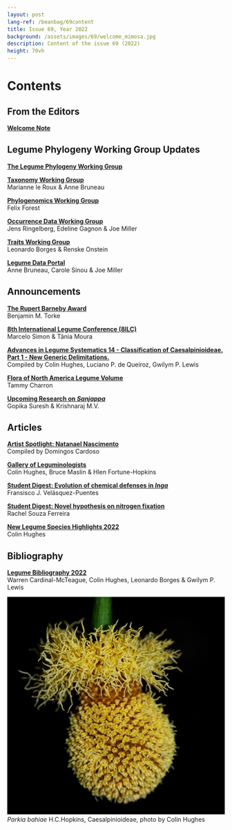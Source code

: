 ```yaml
---
layout: post
lang-ref: /beanbag/69content
title: Issue 69, Year 2022
background: /assets/images/69/welcome_mimosa.jpg
description: Content of the issue 69 (2022)
height: 70vh
---
```


# Contents


## From the Editors

**[Welcome Note](/beanbag/69/issue-69-welcome-note/)**

## Legume Phylogeny Working Group Updates

**[The Legume Phylogeny Working Group](/beanbag/69/issue-69-legume-phylogeny-working-group)**

**[Taxonomy Working Group](/beanbag/69/issue-69-taxonomy-working-group)**   
Marianne le Roux & Anne Bruneau  

**[Phylogenomics Working Group](/beanbag/69/issue-69-phylogenomics-working-group)**  
Felix Forest   

**[Occurrence Data Working Group](/beanbag/69/issue-69-occurrence-data-working-group)**  
Jens Ringelberg, Edeline Gagnon & Joe Miller  

**[Traits Working Group](/beanbag/69/issue-69-traits-working-group)**  
Leonardo Borges & Renske Onstein  

**[Legume Data Portal](/beanbag/69/issue-69-legume-data-portal)**  
Anne Bruneau, Carole Sinou & Joe Miller    

## Announcements

**[The Rupert Barneby Award](/beanbag/69/issue-69-rupert-barneby-award)**  
Benjamin M. Torke  

**[8th International Legume Conference (8ILC)](/beanbag/69/issue-69-8ILC)**  
Marcelo Simon & Tânia Moura  

**[Advances in Legume Systematics 14 - Classification of Caesalpinioideae. Part 1 - New Generic Delimitations.](/beanbag/69/issue-69-ALS-14-Part1)**  
Compiled by Colin Hughes, Luciano P. de Queiroz, Gwilym P. Lewis  

**[Flora of North America Legume Volume](/beanbag/69/issue-69-FNA-Legume)**  
Tammy Charron  

**[Upcoming Research on *Sanjappa*](/beanbag/69/issue-69-Sanjappa)**  
Gopika Suresh & Krishnaraj M.V.  

## Articles

**[Artist Spotlight: Natanael Nascimento](/beanbag/69/issue-69-Natanael-Nascimento)**  
Compiled by Domingos Cardoso  

**[Gallery of Leguminologists](/beanbag/69/issue-69-gallery-leguminologists)**  
Colin Hughes, Bruce Maslin & Hlen Fortune-Hopkins  

**[Student Digest: Evolution of chemical defenses in *Inga*](/beanbag/69/issue-69-student-digest-Inga)**  
Fransisco J. Velásquez-Puentes  

**[Student Digest: Novel hypothesis on nitrogen fixation](/beanbag/69/issue-69-student-digest-nitrogen-fixation)**  
Rachel Souza Ferreira  

**[New Legume Species Highlights 2022](/beanbag/69/issue-69-new-legume-species-highlights)**  
Colin Hughes  

## Bibliography

**[Legume Bibliography 2022](/beanbag/69/issue-69-legume-bibliography-2022)**  
Warren Cardinal-McTeague, Colin Hughes, Leonardo Borges & Gwilym P. Lewis  

![](/assets/images/69/Parkia_bahiae.jpg)
*Parkia bahiae* H.C.Hopkins, Caesalpinioideae, photo by Colin Hughes
